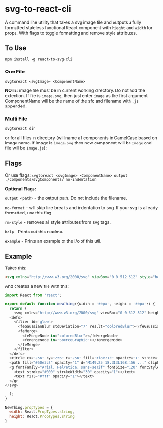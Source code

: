 # svg-to-react-cli
A command line utility that takes a svg image file and outputs a fully formatted stateless functional React component with `hieght` and `width` for props. With flags to toggle formatting and remove style attributes.

## To Use
`npm install -g react-to-svg-cli`

### One File

`svgtoreact <svgImage> <ComponentName>`

**NOTE**: image file must be in current working directory. Do not add the extention. If file is `image.svg`, then just enter `image` as the first argument. ComponentName will be the name of the sfc and filename with `.js` appended.

### Multi File

`svgtoreact dir`

or for all files in directory (will name all components in CamelCase based on image name. If image is `image.svg` then new component will be `Image` and file will be `Image.js`):


## Flags

Or use flags: `svgtoreact <svgImage> <ComponentName> output ./components/svgComponents/ no-indentation`
  
**Optional Flags:**

`output <path>` - the output path. Do not include the filename.

`no-format` - will skip line breaks and indentation to svg. If your svg is already formatted, use this flag.

`rm-style` - removes all style attributes from svg tags.

`help` - Prints out this readme.

`example` - Prints an example of the i/o of this util.

## Example

Takes this:
```html
<svg xmlns="http://www.w3.org/2000/svg" viewBox="0 0 512 512" style="height: 512px; width: 512px;"><defs><filter id="glow"><feGaussianBlur stdDeviation="7" result="coloredBlur"></feGaussianBlur><feMerge><feMergeNode in="coloredBlur"></feMergeNode><feMergeNode in="SourceGraphic"></feMergeNode></feMerge></filter></defs><circle cx="256" cy="256" r="256" fill="#f5a623" opacity="1" stroke="#fff" stroke-width="0"></circle><path fill="#000000" opacity="1" d="M363.783 ..." transform="translate(25.6, 25.6) scale(0.9, 0.9) rotate(0, 256, 256)" clip-path="false" filter="url(#glow)"></path><g font-family="Arial, Helvetica, sans-serif" font-size="120" font-style="normal" font-weight="bold" text-anchor="middle" class="" transform="translate(256,300)" style="touch-action: none;"><text stroke="#000" stroke-width="30" opacity="1"></text><text fill="#fff" opacity="1"></text></g></svg>
```
And creates a new file with this:

```javascript
import React from 'react';

export default function NewThing({width = '50px', height = '50px'}) {
  return (
    <svg xmlns="http://www.w3.org/2000/svg" viewBox="0 0 512 512" height={height} width={width}>
  <defs>
    <filter id="glow">
      <feGaussianBlur stdDeviation="7" result="coloredBlur"></feGaussianBlur>
      <feMerge>
        <feMergeNode in="coloredBlur"></feMergeNode>
        <feMergeNode in="SourceGraphic"></feMergeNode>
      </feMerge>
    </filter>
  </defs>
  <circle cx="256" cy="256" r="256" fill="#f8e71c" opacity="1" stroke="#fff" strokeWidth="0"></circle>
  <path fill="#50e3c2" opacity="1" d="M149.25 18.313L168.156 ..." clipPath="false" filter="url(#glow)"></path>
  <g fontFamily="Arial, Helvetica, sans-serif" fontSize="120" fontStyle="normal" fontWeight="bold" textAnchor="middle" class="" transform="translate(256,300)" style={touchAction: "none"}>
    <text stroke="#000" strokeWidth="30" opacity="1"></text>
    <text fill="#fff" opacity="1"></text>
  </g>
</svg>

  );
}

NewThing.propTypes = {
  width: React.PropTypes.string,
  height: React.PropTypes.string
}
```
